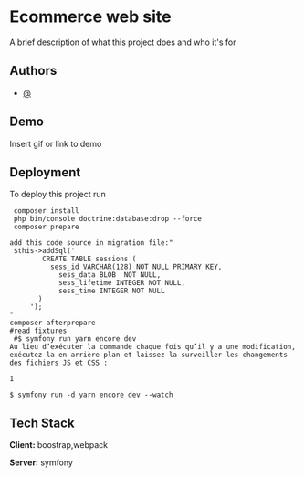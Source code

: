 
# Ecommerce web site

A brief description of what this project does and who it's for


## Authors

- [@](https://www.github.com/)

  
## Demo

Insert gif or link to demo

  
## Deployment

To deploy this project run

```composer
 composer install
 php bin/console doctrine:database:drop --force
 composer prepare
 
add this code source in migration file:"
 $this->addSql('
        CREATE TABLE sessions (
          sess_id VARCHAR(128) NOT NULL PRIMARY KEY,
            sess_data BLOB  NOT NULL,
            sess_lifetime INTEGER NOT NULL,
            sess_time INTEGER NOT NULL
       )
     ');
"
composer afterprepare
#read fixtures
 #$ symfony run yarn encore dev
Au lieu d’exécuter la commande chaque fois qu’il y a une modification, exécutez-la en arrière-plan et laissez-la surveiller les changements des fichiers JS et CSS :

1

$ symfony run -d yarn encore dev --watch
```

  
## Tech Stack

**Client:** boostrap,webpack

**Server:** symfony

  